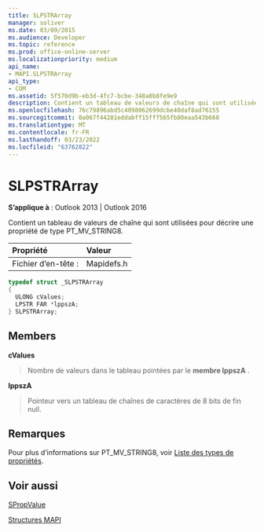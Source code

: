 ```yaml
---
title: SLPSTRArray
manager: soliver
ms.date: 03/09/2015
ms.audience: Developer
ms.topic: reference
ms.prod: office-online-server
ms.localizationpriority: medium
api_name:
- MAPI.SLPSTRArray
api_type:
- COM
ms.assetid: 5f570d9b-eb3d-4fc7-bcbe-348a0b8fe9e9
description: Contient un tableau de valeurs de chaîne qui sont utilisées pour décrire une propriété de type PT_MV_STRING8.
ms.openlocfilehash: 76c79896abd5c4098062699dcbe40daf8ad76155
ms.sourcegitcommit: 0a067f44281eddabff15fff565fb80eaa543b660
ms.translationtype: MT
ms.contentlocale: fr-FR
ms.lasthandoff: 03/23/2022
ms.locfileid: "63762822"
---
```

# <a name="slpstrarray"></a>SLPSTRArray

  
  
**S’applique à** : Outlook 2013 | Outlook 2016 
  
Contient un tableau de valeurs de chaîne qui sont utilisées pour décrire une propriété de type PT_MV_STRING8.
  
|Propriété |Valeur |
|:-----|:-----|
|Fichier d’en-tête :  <br/> |Mapidefs.h  <br/> |
   
```cpp
typedef struct _SLPSTRArray
{
  ULONG cValues;
  LPSTR FAR *lppszA;
} SLPSTRArray;

```

## <a name="members"></a>Members

 **cValues**
  
> Nombre de valeurs dans le tableau pointées par le **membre lppszA** . 
    
 **lppszA**
  
> Pointeur vers un tableau de chaînes de caractères de 8 bits de fin null.
    
## <a name="remarks"></a>Remarques

Pour plus d’informations sur PT_MV_STRING8, voir [Liste des types de propriétés](property-types.md).
  
## <a name="see-also"></a>Voir aussi



[SPropValue](spropvalue.md)


[Structures MAPI](mapi-structures.md)

